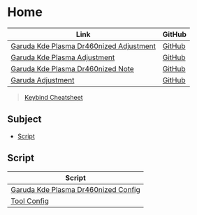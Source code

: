 

# Home

| Link | GitHub |
| ---- | ------ |
| [Garuda Kde Plasma Dr460nized Adjustment](https://samwhelp.github.io/garuda-kde-plasma-dr460nized-adjustment/) | [GitHub](https://github.com/samwhelp/garuda-kde-plasma-dr460nized-adjustment) |
| [Garuda Kde Plasma Adjustment](https://samwhelp.github.io/garuda-kde-plasma-adjustment/) | [GitHub](https://github.com/samwhelp/garuda-kde-plasma-adjustment) |
| [Garuda Kde Plasma Dr460nized Note](https://samwhelp.github.io/note-about-garuda-kde-plasma-dr460nized/) | [GitHub](https://github.com/samwhelp/note-about-garuda-kde-plasma-dr460nized) |
| [Garuda Adjustment](https://samwhelp.github.io/garuda-adjustment/) | [GitHub](https://github.com/samwhelp/garuda-adjustment) |


> [Keybind Cheatsheet](https://samwhelp.github.io/garuda-kde-plasma-dr460nized-adjustment/read/cheatsheet/keybind.html)




## Subject

* [Script](#script)




## Script

| Script |
| ---- |
| [Garuda Kde Plasma Dr460nized Config](https://github.com/samwhelp/garuda-kde-plasma-dr460nized-adjustment/tree/main/prototype/main/kde-config/locale/en_us/Main) |
| [Tool Config](https://github.com/samwhelp/garuda-adjustment/tree/main/prototype/main/tool-config/part) |

